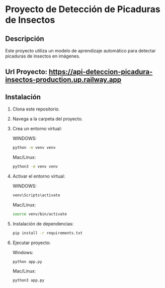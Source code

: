 # Proyecto de Detección de Picaduras de Insectos

## Descripción

Este proyecto utiliza un modelo de aprendizaje automático para detectar picaduras de insectos en imágenes.

## Url Proyecto: https://api-deteccion-picadura-insectos-production.up.railway.app

## Instalación

1. Clona este repositorio.
2. Navega a la carpeta del proyecto.
3. Crea un entorno virtual:
   
   WINDOWS:
    ```bash
   python -m venv venv
   ```

   Mac/Linux:
    ```bash
    python3 -m venv venv
    ```

4. Activar el entorno virtual:
    
    WINDOWS:
    ```bash
    venv\Scripts\activate
    ```

    Mac/Linux:
    ```bash
    source venv/bin/activate
    ```

5. Instalación de dependencias:

    ```bash
    pip install -r requirements.txt
    ```

6. Ejecutar proyecto:

    Windows:
    ```bash
    python app.py
    ```

    Mac/Linux:
    ```bash
    python3 app.py
    ```









